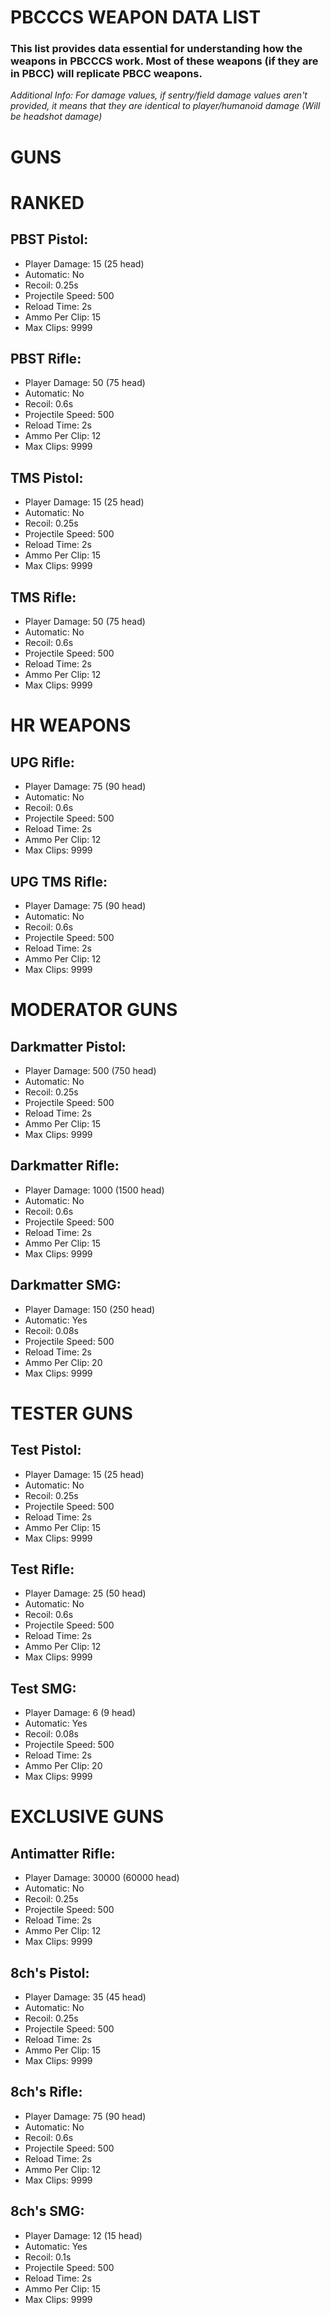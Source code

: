 # PBCCCS WEAPON DATA LIST

### This list provides data essential for understanding how the weapons in PBCCCS work. Most of these weapons (if they are in PBCC) will replicate PBCC weapons.
*Additional Info: For damage values, if sentry/field damage values aren't provided, it means that they are identical to player/humanoid damage (Will be headshot damage)*

# GUNS

# RANKED

## PBST Pistol:
- Player Damage: 15 (25 head)
- Automatic: No
- Recoil: 0.25s
- Projectile Speed: 500
- Reload Time: 2s
- Ammo Per Clip: 15
- Max Clips: 9999

## PBST Rifle:
- Player Damage: 50 (75 head)
- Automatic: No
- Recoil: 0.6s
- Projectile Speed: 500
- Reload Time: 2s
- Ammo Per Clip: 12
- Max Clips: 9999

## TMS Pistol:
- Player Damage: 15 (25 head)
- Automatic: No
- Recoil: 0.25s
- Projectile Speed: 500
- Reload Time: 2s
- Ammo Per Clip: 15
- Max Clips: 9999

## TMS Rifle:
- Player Damage: 50 (75 head)
- Automatic: No
- Recoil: 0.6s
- Projectile Speed: 500
- Reload Time: 2s
- Ammo Per Clip: 12
- Max Clips: 9999

# HR WEAPONS

## UPG Rifle:
- Player Damage: 75 (90 head)
- Automatic: No
- Recoil: 0.6s
- Projectile Speed: 500
- Reload Time: 2s
- Ammo Per Clip: 12
- Max Clips: 9999

## UPG TMS Rifle:
- Player Damage: 75 (90 head)
- Automatic: No
- Recoil: 0.6s
- Projectile Speed: 500
- Reload Time: 2s
- Ammo Per Clip: 12
- Max Clips: 9999

# MODERATOR GUNS

## Darkmatter Pistol:
- Player Damage: 500 (750 head)
- Automatic: No
- Recoil: 0.25s
- Projectile Speed: 500
- Reload Time: 2s
- Ammo Per Clip: 15
- Max Clips: 9999

## Darkmatter Rifle:
- Player Damage: 1000 (1500 head)
- Automatic: No
- Recoil: 0.6s
- Projectile Speed: 500
- Reload Time: 2s
- Ammo Per Clip: 15
- Max Clips: 9999

## Darkmatter SMG:
- Player Damage: 150 (250 head)
- Automatic: Yes
- Recoil: 0.08s
- Projectile Speed: 500
- Reload Time: 2s
- Ammo Per Clip: 20
- Max Clips: 9999

# TESTER GUNS

## Test Pistol:
- Player Damage: 15 (25 head)
- Automatic: No
- Recoil: 0.25s
- Projectile Speed: 500
- Reload Time: 2s
- Ammo Per Clip: 15
- Max Clips: 9999

## Test Rifle:
- Player Damage: 25 (50 head)
- Automatic: No
- Recoil: 0.6s
- Projectile Speed: 500
- Reload Time: 2s
- Ammo Per Clip: 12
- Max Clips: 9999

## Test SMG:
- Player Damage: 6 (9 head)
- Automatic: Yes
- Recoil: 0.08s
- Projectile Speed: 500
- Reload Time: 2s
- Ammo Per Clip: 20
- Max Clips: 9999

# EXCLUSIVE GUNS

## Antimatter Rifle:
- Player Damage: 30000 (60000 head)
- Automatic: No
- Recoil: 0.25s
- Projectile Speed: 500
- Reload Time: 2s
- Ammo Per Clip: 12
- Max Clips: 9999

## 8ch's Pistol:
- Player Damage: 35 (45 head)
- Automatic: No
- Recoil: 0.25s
- Projectile Speed: 500
- Reload Time: 2s
- Ammo Per Clip: 15
- Max Clips: 9999

## 8ch's Rifle:
- Player Damage: 75 (90 head)
- Automatic: No
- Recoil: 0.6s
- Projectile Speed: 500
- Reload Time: 2s
- Ammo Per Clip: 12
- Max Clips: 9999

## 8ch's SMG:
- Player Damage: 12 (15 head)
- Automatic: Yes
- Recoil: 0.1s
- Projectile Speed: 500
- Reload Time: 2s
- Ammo Per Clip: 15
- Max Clips: 9999
